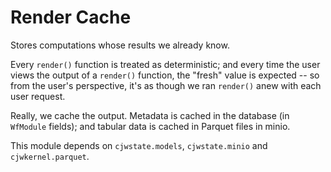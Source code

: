 Render Cache
============

Stores computations whose results we already know.

Every `render()` function is treated as deterministic; and every time the user
views the output of a `render()` function, the "fresh" value is expected -- so
from the user's perspective, it's as though we ran `render()` anew with each
user request.

Really, we cache the output. Metadata is cached in the database (in `WfModule`
fields); and tabular data is cached in Parquet files in minio.

This module depends on `cjwstate.models`, `cjwstate.minio` and
`cjwkernel.parquet`.
